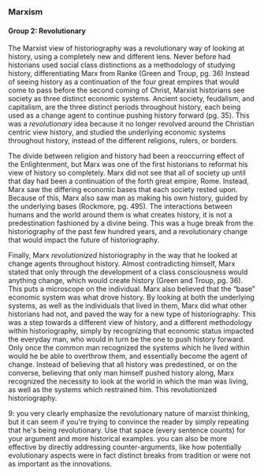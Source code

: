 ### Marxism
#### Group 2: Revolutionary 
The Marxist view of historiography was a revolutionary way of looking at history, using a completely new and different lens. Never before had historians used social class distinctions as a methodology of studying history, differentiating Marx from Ranke (Green and Troup, pg. 36) Instead of seeing history as a continuation of the four great empires that would come to pass before the second coming of Christ, Marxist historians see society as three distinct economic systems. Ancient society, feudalism, and capitalism, are the three distinct periods throughout history, each being used as a change agent to continue pushing history forward (pg. 35). This was a *revolutionary* idea because it no longer revolved around the Christian centric view history, and studied the underlying economic systems throughout history, instead of the different religions, rulers, or borders. 

The divide between religion and history had been a reoccurring effect of the Enlightenment, but Marx was one of the first historians to reformat his view of history so completely. Marx did not see that all of society up until that day had been a continuation of the forth great empire, Rome. Instead, Marx saw the differing economic bases that each society rested upon. Because of this, Marx also saw man as making his own history, guided by the underlying bases (Rockmore, pg. 495). The interactions between humans and the world around them is what creates history, it is not a predestination fashioned by a divine being. This was a huge break from the historiography of the past few hundred years, and a revolutionary change that would impact the future of historiography.

Finally, Marx *revolutionized* historiography in the way that he looked at change agents throughout history. Almost contradicting himself, Marx stated that only through the development of a class consciousness would anything change, which would create history (Green and Troup, pg. 36). This puts a microscope on the individual. Marx also believed that the “base” economic system was what drove history. By looking at both the underlying systems, as well as the individuals that lived in them, Marx did what other historians had not, and paved the way for a new type of historiography. This was a step towards a different view of history, and a different methodology within historiography, simply by recognizing that economic status impacted the everyday man, who would in turn be the one to push history forward. Only once the common man recognized the systems which he lived within would he be able to overthrow them, and essentially become the agent of change. Instead of believing that all history was predestined, or on the converse, believing that only man himself pushed history along, Marx recognized the necessity to look at the world in which the man was living, as well as the systems which restrained him. This revolutionized historiography. 

9: you very clearly emphasize the revolutionary nature of marxist thinking, but it can seem if you're trying to convince the reader by simply repeating that he's being revolutionary. Use that space (every sentence counts) for your argument and more historical examples. you can also be more effective by directly addressing counter-arguments, like how potentially evolutionary aspects were in fact distinct breaks from tradition or were not as important as the innovations.
